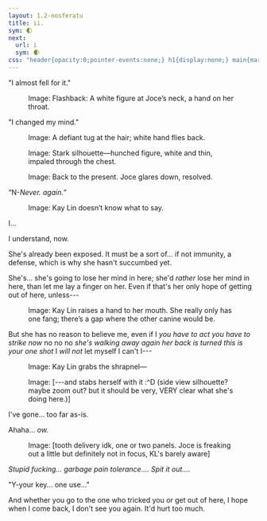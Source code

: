 ```yaml
---
layout: 1.2-nosferatu
title: ii.
sym: 🌓︎
next:
  url: i
  sym: 🌒︎
css: "header{opacity:0;pointer-events:none;} h1{display:none;} main{margin-top:5em;} figcaption{max-width:400px;}  .cent{text-align:center;} #s figcaption{text-align:center; font-style:italic;}"
---
```

<div class="book" markdown="1">
<div id="s" class="cent" markdown="1">
"I almost fell for it."
<figure><img src="{%include url.html%}/assets/img/au/2-18.png" alt=""/>
<figcaption><span class="x">Image: </span>Flashback: A white figure at Joce’s neck, a hand on her throat.</figcaption></figure>

"I changed my mind."

<figure><img src="{%include url.html%}/assets/img/au/2-19.png" alt=""/>
<figcaption><span class="x">Image: </span>A defiant tug at the hair; white hand flies back.</figcaption></figure>

<figure><img src="{%include url.html%}/assets/img/au/2-20.png" alt=""/>
<figcaption><span class="x">Image: </span>Stark silhouette—hunched figure, white and thin, impaled through the chest.</figcaption></figure>
</div><!--/#s-->

<figure><img src="{%include url.html%}/assets/img/au/2-21.png" alt=""/>
<figcaption class="cent"><span class="x">Image: </span>Back to the present. Joce glares down, resolved.</figcaption></figure>

<div class="cent">“N-<i>Never. again.</i>”</div>

<figure><img src="{%include url.html%}/assets/img/au/2-22.png" alt=""/>
<figcaption class="cent"><span class="x">Image: </span>Kay Lin doesn’t know what to say.</figcaption></figure>

<div class="cent" markdown="1">
I...

I understand, now.
</div>

She's already been exposed. It must be a sort of... if not immunity, a defense, which is why she hasn't succumbed yet.

She's... she's going to lose her mind in here; she'd *rather* lose her mind in here, than let me lay a finger on her. Even if that's her only hope of getting out of here, unless---

<figure><img src="{%include url.html%}/assets/img/au/2-23.png" alt=""/>
<figcaption><span class="x">Image: </span>Kay Lin raises a hand to her mouth. She really only has one fang; there’s a gap where the other canine would be.</figcaption></figure>

But she has no reason to believe me, even if I <i>you have to act you have to strike now</i> no no no <i>she's walking away again her back is turned this is your one shot</i> I *will not* let myself I can't I---

<figure><img src="{%include url.html%}/assets/img/au/2-24.png" alt=""/>
<figcaption><span class="x">Image: </span>Kay Lin grabs the shrapnel—</figcaption></figure>

<figure><img src="https://via.placeholder.com/400x300.png" alt=""/>
<figcaption><span class="x">Image: </span>[---and stabs herself with it :^D (side view silhouette? maybe zoom out? but it should be very, VERY clear what she's doing here.)]</figcaption></figure>

<div class="cent" markdown="1">
I've gone... too far as-is.

Ahaha... *ow.*
</div>

<figure><img src="https://via.placeholder.com/400x300.png" alt=""/><br><img src="https://via.placeholder.com/400x300.png" alt=""/>
<figcaption><span class="x">Image: </span>[tooth delivery idk, one or two panels. Joce is freaking out a little but definitely not in focus, KL's barely aware]</figcaption></figure>

<i>Stupid fucking... garbage pain tolerance.... Spit it out....</i>

"Y-your key... one use..." <!--don't like this but W/E IT WORKS she's actively dying (~"dying") and can't say much anyway-->

<!--this is gonna be flat but I'm gonna churn it out anyway AUGH--> And whether you go to the one who tricked you or get out of here, I hope when I come back, I don't see you again. <!--also one more image?--> It'd hurt too much.
</div>